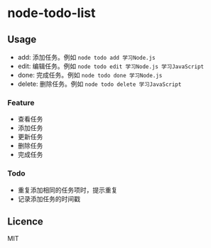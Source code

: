 # node-todo-list

## Usage

- add: 添加任务。例如 `node todo add 学习Node.js`
- edit: 编辑任务。例如 `node todo edit 学习Node.js 学习JavaScript`
- done: 完成任务。例如 `node todo done 学习Node.js`
- delete: 删除任务。例如 `node todo delete 学习JavaScript`

### Feature

- 查看任务
- 添加任务
- 更新任务
- 删除任务
- 完成任务

### Todo

- 重复添加相同的任务项时，提示重复
- 记录添加任务的时间戳

## Licence

MIT
